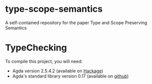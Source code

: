 # type-scope-semantics
A self-contained repository for the paper Type and Scope Preserving Semantics


TypeChecking
============

To compile this project, you will need:

- Agda version 2.5.4.2 (available on [Hackage](http://hackage.haskell.org/package/Agda-2.5.4.2))
- Agda's standard library version 0.17 (available on [github](https://codeload.github.com/agda/agda-stdlib/tar.gz/v0.17))

